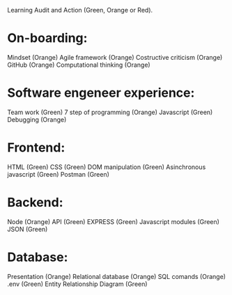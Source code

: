 Learning Audit and Action (Green, Orange or Red).

# On-boarding:

Mindset (Orange)
Agile framework (Orange)
Costructive criticism (Orange)
GitHub (Orange)
Computational thinking (Orange)

# Software engeneer experience:

Team work (Green)
7 step of programming (Orange)
Javascript (Green)
Debugging (Orange)

# Frontend:

HTML (Green)
CSS (Green)
DOM manipulation (Green)
Asinchronous javascript (Green)
Postman (Green)

# Backend:

Node (Orange)
API (Green)
EXPRESS (Green)
Javascript modules (Green)
JSON (Green)

# Database:

Presentation (Orange)
Relational database (Orange)
SQL comands (Orange)
.env (Green)
Entity Relationship Diagram (Green)
